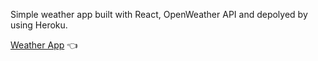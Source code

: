 Simple weather app built with React, OpenWeather API and depolyed by using Heroku.

[Weather App](https://weather-app2022.herokuapp.com/) :point_left:
